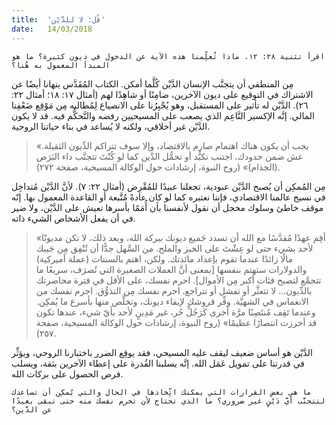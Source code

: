 ```yaml
---
title:  'قُل: لا للدَّيْن'
date:   14/03/2018
---
```


`اقرأ تثنية ٢٨: ١٢. ماذا تُعلِّمنا هذه الآية عن الدخول في ديون كثيرة؟ ما هو المبدأ المعمول به هُنا؟`

مِن المنطقي أن يتجنَّب الإنسان الدَّيْن كُلَّما أمكن. الكتاب المُقَدَّس ينهانا أيضًا عن الاشتراك في التوقيع على ديون الآخرين، ضامِنًا أو شاهِدًا لهم (أمثال ١٧: ١٨؛ أمثال ٢٢: ٢٦). الدَّيْن له تأثير على المستقبل، وهو يُجْبِرُنا على الانصياع لِمُطالبه مِن مَوْقِع ضَعْفِنا المالي. إنَّه الإكسير النَّاعِم الذي يصعب على المسيحيين رفضه والتَّحكُّم فيه. قد لا يكون الدَّيْن غير أخلاقي، ولكنه لا يُساعد في بناء حياتنا الروحية.

> <p></p>
> «يجب أن يكون هناك اهتمام صارم بالاقتصاد، وإلا سوف تتراكم الدِّيون الثقيلة. عش ضمن حدودك. اجتنب تكبُّد أو تحمُّل الدَّين كما لو كُنْتَ تتجنَّب داء البَرَص (الجذام)» (روح النبوة، إرشادات حول الوكالة المسيحية، صفحة ٢٧٢).

مِن المُمكِن أن يُصبح الدَّيْن عبودية، تجعلنا عبيدًا للمُقْرِض (أمثال ٢٢: ٧). لأنَّ الدَّيْن مُتداخِل في نسيج عالمنا الاقتصادي، فإننا نعتبره كما لو كان عادةً مُتَّبعة أو القاعدة المعمول بها. إنّه موقف خاطئ وسلوك مخجل أن نقول لأنفسنا بأن أُمَمًا بأسرها تعيش على الدَّيْن، ولا ضير في أن يفعل الأشخاص الشيء ذاته.

> <p></p>
> «أقِم عهدًا مُقدَّسًا مع الله أن تسدد جَميع ديونك ببركة الله، وبعد ذلك، لا تكن مديونًا لأحد بشيء حتى لو عِشْتَ على الخبز والملح. من السَّهل جدًّا أن تُنْفِق مِن جَيبك مالًا زائدًا عندما تقوم بإعداد مائدتك. ولكن، اهتم بالسنتات (عملة أميركية) والدولارات ستهتم بنفسها [بمعنى أنَّ العملات الصغيرة التي تُصرَف، سريعًا ما تتجمَّع لتصبح فئات أكبر مِن الأموال]. احرم نفسك، على الأقل في فترة محاصرتك بالدِّيون... لا تتعثَّر أو تفشل أو تتراجع. احرم نفسك مِن التذوُّق. احرم نفسك من الانغماس في الشهيَّة. وفِّر قروشك لإيفاء ديونك، وتخلَّص منها بأسرع ما يُمكِن. وعندما تَقِف مُنتَصِبًا مرَّة أخرى كَرَجُلٍّ حُر، غير مَدِينٍ لأحد بأيّ شيء، عندها تكون قد أحرزت انتصارًا عظيمًا» (روح النبوة، إرشادات حول الوكالة المسيحية، صفحة ٢٥٧).

الدَّيْن هو أساس ضعيف ليقف عليه المسيحي، فقد يوقِع الضرر باختبارنا الروحي، ويؤثِّر في قدرتنا على تمويل عَمَل الله. إنَّه يسلبنا القُدرة على إعطاء الآخرين بثقة، ويسلب فرص الحصول على بركات الله.

`ما هي بعض القرارات التي يمكنك اتِّخاذها في الحال والتي يُمكِن أن تساعدك لتتجنَّب أيَّ دَيْنٍ غير ضروري؟ ما الذي تحتاج لأن تحرم نفسك منه حتى تبقى بعيدًا عن الدَّين؟`
